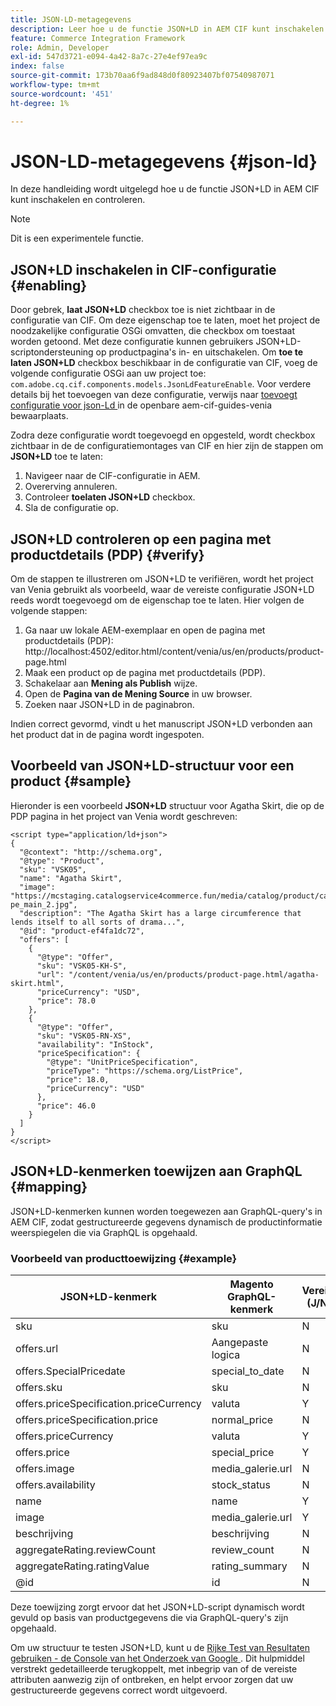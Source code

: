 ```yaml
---
title: JSON-LD-metagegevens
description: Leer hoe u de functie JSON+LD in AEM CIF kunt inschakelen en controleren.
feature: Commerce Integration Framework
role: Admin, Developer
exl-id: 547d3721-e094-4a42-8a7c-27e4ef97ea9c
index: false
source-git-commit: 173b70aa6f9ad848d0f80923407bf07540987071
workflow-type: tm+mt
source-wordcount: '451'
ht-degree: 1%

---
```


# JSON-LD-metagegevens {#json-ld}

In deze handleiding wordt uitgelegd hoe u de functie JSON+LD in AEM CIF kunt inschakelen en controleren.

>[!NOTE]
>
> Dit is een experimentele functie.

## JSON+LD inschakelen in CIF-configuratie {#enabling}

Door gebrek, **laat JSON+LD** checkbox toe is niet zichtbaar in de configuratie van CIF. Om deze eigenschap toe te laten, moet het project de noodzakelijke configuratie OSGi omvatten, die checkbox om toestaat worden getoond. Met deze configuratie kunnen gebruikers JSON+LD-scriptondersteuning op productpagina&#39;s in- en uitschakelen.
Om **toe te laten JSON+LD** checkbox beschikbaar in de configuratie van CIF, voeg de volgende configuratie OSGi aan uw project toe: `
com.adobe.cq.cif.components.models.JsonLdFeatureEnable`.
Voor verdere details bij het toevoegen van deze configuratie, verwijs naar [ toevoegt configuratie voor json-Ld ](https://github.com/adobe/aem-cif-guides-venia/blob/main/ui.config/src/main/content/jcr_root/apps/venia/osgiconfig/config/com.adobe.cq.cif.components.models.JsonLdFeatureEnable.cfg.json) in de openbare aem-cif-guides-venia bewaarplaats.

Zodra deze configuratie wordt toegevoegd en opgesteld, wordt checkbox zichtbaar in de de configuratiemontages van CIF en hier zijn de stappen om **JSON+LD** toe te laten:

1. Navigeer naar de CIF-configuratie in AEM.
1. Overerving annuleren.
1. Controleer **toelaten JSON+LD** checkbox.
1. Sla de configuratie op.

## JSON+LD controleren op een pagina met productdetails (PDP) {#verify}

Om de stappen te illustreren om JSON+LD te verifiëren, wordt het project van Venia gebruikt als voorbeeld, waar de vereiste configuratie JSON+LD reeds wordt toegevoegd om de eigenschap toe te laten. Hier volgen de volgende stappen:

1. Ga naar uw lokale AEM-exemplaar en open de pagina met productdetails (PDP): http://localhost:4502/editor.html/content/venia/us/en/products/product-page.html
1. Maak een product op de pagina met productdetails (PDP).
1. Schakelaar aan **Mening als Publish** wijze.
1. Open de **Pagina van de Mening Source** in uw browser.
1. Zoeken naar JSON+LD in de paginabron.

Indien correct gevormd, vindt u het manuscript JSON+LD verbonden aan het product dat in de pagina wordt ingespoten.

## Voorbeeld van JSON+LD-structuur voor een product {#sample}

Hieronder is een voorbeeld **JSON+LD** structuur voor Agatha Skirt, die op de PDP pagina in het project van Venia wordt geschreven:

```
<script type="application/ld+json">
{
  "@context": "http://schema.org",
  "@type": "Product",
  "sku": "VSK05",
  "name": "Agatha Skirt",
  "image": "https://mcstaging.catalogservice4commerce.fun/media/catalog/product/cache/926ea6fc2ad48a7202ff4587b6c2768e/v/s/vsk05-pe_main_2.jpg",
  "description": "The Agatha Skirt has a large circumference that lends itself to all sorts of drama...",
  "@id": "product-ef4fa1dc72",
  "offers": [
    {
      "@type": "Offer",
      "sku": "VSK05-KH-S",
      "url": "/content/venia/us/en/products/product-page.html/agatha-skirt.html",
      "priceCurrency": "USD",
      "price": 78.0
    },
    {
      "@type": "Offer",
      "sku": "VSK05-RN-XS",
      "availability": "InStock",
      "priceSpecification": {
        "@type": "UnitPriceSpecification",
        "priceType": "https://schema.org/ListPrice",
        "price": 18.0,
        "priceCurrency": "USD"
      },
      "price": 46.0
    }
  ]
}
</script>
```

## JSON+LD-kenmerken toewijzen aan GraphQL {#mapping}

JSON+LD-kenmerken kunnen worden toegewezen aan GraphQL-query&#39;s in AEM CIF, zodat gestructureerde gegevens dynamisch de productinformatie weerspiegelen die via GraphQL is opgehaald.

### Voorbeeld van producttoewijzing {#example}

| JSON+LD-kenmerk | Magento GraphQL-kenmerk | Vereist (J/N) |
|---------------------------------|-------------------|---|
| sku | sku | N |
| offers.url | Aangepaste logica | N |
| offers.SpecialPricedate | special_to_date | N |
| offers.sku | sku | N |
| offers.priceSpecification.priceCurrency | valuta | Y |
| offers.priceSpecification.price | normal_price | N |
| offers.priceCurrency | valuta | Y |
| offers.price | special_price | Y |
| offers.image | media_galerie.url | N |
| offers.availability | stock_status | N |
| name | name | Y |
| image | media_galerie.url | Y |
| beschrijving | beschrijving | N |
| aggregateRating.reviewCount | review_count | N |
| aggregateRating.ratingValue | rating_summary | N |
| @id | id | N |

Deze toewijzing zorgt ervoor dat het JSON+LD-script dynamisch wordt gevuld op basis van productgegevens die via GraphQL-query&#39;s zijn opgehaald.

Om uw structuur te testen JSON+LD, kunt u de [ Rijke Test van Resultaten gebruiken - de Console van het Onderzoek van Google ](https://search.google.com/test/rich-results/result?id=wtU3LVIEM8H7Aaf5qqK9qw). Dit hulpmiddel verstrekt gedetailleerde terugkoppelt, met inbegrip van of de vereiste attributen aanwezig zijn of ontbreken, en helpt ervoor zorgen dat uw gestructureerde gegevens correct wordt uitgevoerd.
